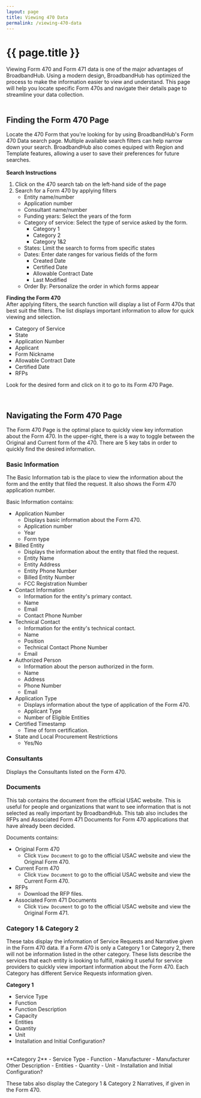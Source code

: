 ```yaml
---
layout: page
title: Viewing 470 Data
permalink: /viewing-470-data
---
```


# {{ page.title }}
Viewing Form 470 and Form 471 data is one of the major advantages of BroadbandHub. Using a modern design, BroadbandHub has optimized the process to make the information easier to view and understand. This page will help you locate specific Form 470s and navigate their details page to streamline your data collection.\
<br>

## Finding the Form 470 Page
Locate the 470 Form that you're looking for by using BroadbandHub's Form 470 Data search page. Multiple available search filters can help narrow down your search. BroadbandHub also comes equiped with Region and Template features, allowing a user to save their preferences for future searches.\
<br>
**Search Instructions**
1. Click on the 470 search tab on the left-hand side of the page
2. Search for a Form 470 by applying filters
    - Entity name/number
    - Application number
    - Consultant name/number
    - Funding years: Select the years of the form
    - Category of service: Select the type of service asked by the form.
        - Category 1
        - Category 2
        - Category 1&2
    - States: Limit the search to forms from specific states
    - Dates: Enter date ranges for various fields of the form
        - Created Date
        - Certified Date
        - Allowable Contract Date
        - Last Modified
    - Order By: Personalize the order in which forms appear

**Finding the Form 470**\
After applying filters, the search function will display a list of Form 470s that best suit the filters.
The list displays important information to allow for quick viewing and selection.
- Category of Service
- State
- Application Number
- Applicant
- Form Nickname
- Allowable Contract Date
- Certified Date
- RFPs

Look for the desired form and click on it to go to its Form 470 Page.

<br>
 
## Navigating the Form 470 Page
The Form 470 Page is the optimal place to quickly view key information about the Form 470. In the upper-right, there is a way to toggle between the Original and Current form of the 470. There are 5 key tabs in order to quickly find the desired information. 

### Basic Information
The Basic Information tab is the place to view the information about the form and the entity that filed the request. It also shows the Form 470 application number.

Basic Information contains:
- Application Number
    - Displays basic information about the Form 470.
    - Application number
    - Year
    - Form type
- Billed Entity
    - Displays the information about the entity that filed the request.
    - Entity Name
    - Entity Address
    - Entity Phone Number
    - Billed Entity Number
    - FCC Registration Number
- Contact Information
    - Information for the entity's primary contact.
    - Name
    - Email
    - Contact Phone Number
- Technical Contact
    - Information for the entity's technical contact.
    - Name
    - Position
    - Technical Contact Phone Number
    - Email
- Authorized Person
    - Information about the person authorized in the form.
    - Name
    - Address
    - Phone Number
    - Email
- Application Type
    - Displays information about the type of application of the Form 470.
    - Applicant Type
    - Number of Eligible Entities
- Certified Timestamp
    - Time of form certification.
- State and Local Procurement Restrictions
    - Yes/No

### Consultants
Displays the Consultants listed on the Form 470.

### Documents
This tab contains the document from the official USAC website. This is useful for people and organizations that want to see information that is not selected as really important by BroadbandHub. This tab also includes the RFPs and Associated Form 471 Documents for Form 470 applications that have already been decided.

Documents contains:
- Original Form 470
    - Click `View Document` to go to the official USAC website and view the Original Form 470.
- Current Form 470
    - Click `View Document` to go to the official USAC website and view the Current Form 470.
- RFPs
    - Download the RFP files.
- Associated Form 471 Documents
    - Click `View Document` to go to the official USAC website and view the Original Form 471.

### Category 1 & Category 2
These tabs display the information of Service Requests and Narrative given in the Form 470 data. If a Form 470 is only a Category 1 or Category 2, there will not be information listed in the other category. These lists describe the services that each entity is looking to fulfill, making it useful for service providers to quickly view important information about the Form 470. Each Category has different Service Requests information given.

**Category 1**
- Service Type
- Function
- Function Description
- Capacity
- Entities
- Quantity
- Unit
- Installation and Initial Configuration?

<br>
**Category 2**
- Service Type
- Function
- Manufacturer
- Manufacturer Other Description
- Entities
- Quantity
- Unit
- Installation and Initial Configuration?

These tabs also display the Category 1 & Category 2 Narratives, if given in the Form 470.
